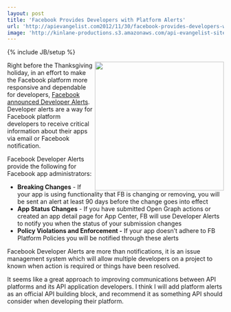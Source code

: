 ```yaml
---
layout: post
title: 'Facebook Provides Developers with Platform Alerts'
url: 'http://apievangelist.com2012/11/30/facebook-provides-developers-with-platform-alerts/'
image: 'http://kinlane-productions.s3.amazonaws.com/api-evangelist-site/blog/facebook-dev-alerts.png'
---
```

{% include JB/setup %}
<p>
     <img src="https://s3.amazonaws.com/kinlane-productions/api-evangelist/facebook/facebook-dev-alerts.png"  width="300" align="right" />
</p>
<p>
     Right before the Thanksgiving holiday, in an effort to make the Facebook platform more responsive and dependable for developers, <a href="http://developers.facebook.com/blog/post/2012/11/15/delivering-important-alerts-about-your-app/">Facebook announced Developer Alerts</a>. Developer alerts are a way for Facebook platform developers to receive critical information about their apps via email or Facebook notification.
</p>
<p>
     Facebook Developer Alerts provide the following for Facebook app administrators:
</p>
<ul >
     <li>
          <strong>Breaking Changes</strong> - If your app is using functionality that FB is changing or removing, you will be sent an alert at least 90 days before the change goes into effect
     </li>
     <li>
          <strong>App Status Changes</strong> - If you have submitted Open Graph actions or created an app detail page for App Center, FB will use Developer Alerts to notify you when the status of your submission changes
     </li>
     <li>
          <strong>Policy Violations and Enforcement -</strong> If your app doesn’t adhere to FB Platform Policies you will be notified through these alerts
     </li>
</ul>
<p>
     Facebook Developer Alerts are more than notifications, it is an issue management system which will allow multiple developers on a project to known when action is required or things have been resolved.
</p>
<p>
     It seems like a great approach to improving communications between API platforms and its API application developers. I think I will add platform alerts as an official API building block, and recommend it as something API should consider when developing their platform.
</p>
